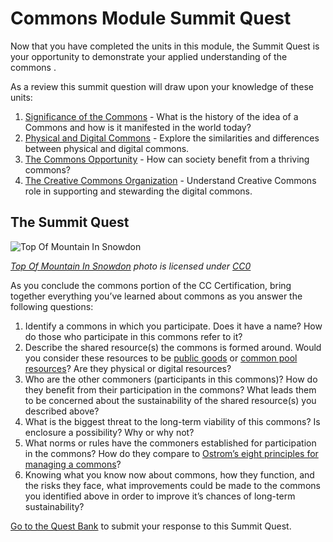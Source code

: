 # Commons Module Summit Quest

Now that you have completed the units in this module, the Summit Quest is your opportunity to demonstrate your applied understanding of the commons .

As a review this summit question will draw upon your knowledge of these units:


1. [Significance of the Commons](significance.md) - What is the history of the idea of a Commons and how is it manifested in the world today?
2. [Physical and Digital Commons](physical-digital.md) - Explore the similarities and differences between physical and digital commons.
3. [The Commons Opportunity](opportunity.md) - How can society benefit from a thriving commons?
4. [The Creative Commons Organization](creative-commons.md) - Understand Creative Commons role in supporting and stewarding the digital commons.

## The Summit Quest

![Top Of Mountain In Snowdon](https://github.com/creativecommons/cc-cert-map/blob/master/img/core/top-of-mountain.jpg "Top Of Mountain In Snowdon")

*[Top Of Mountain In Snowdon](http://www.publicdomainpictures.net/view-image.php?image=187253) photo is licensed under [CC0](http://creativecommons.org/publicdomain/zero/1.0/)*

As you conclude the commons portion of the CC Certification, bring together everything you’ve learned about commons as you answer the following questions:

1. Identify a commons in which you participate. Does it have a name? How do those who participate in this commons refer to it?
2. Describe the shared resource(s) the commons is formed around. Would you consider these resources to be [public goods](https://en.wikipedia.org/wiki/Public_good) or [common pool resources](https://en.wikipedia.org/wiki/Common-pool_resource)? Are they physical or digital resources?
3. Who are the other commoners (participants in this commons)? How do they benefit from their participation in the commons? What leads them to be concerned about the sustainability of the shared resource(s) you described above?
4. What is the biggest threat to the long-term viability of this commons? Is enclosure a possibility? Why or why not?
5. What norms or rules have the commoners established for participation in the commons? How do they compare to [Ostrom’s eight principles for managing a commons](http://www.onthecommons.org/magazine/elinor-ostroms-8-principles-managing-commmons)?
6. Knowing what you know now about commons, how they function, and the risks they face, what improvements could be made to the commons you identified above in order to improve it’s chances of long-term sustainability?

[Go to the Quest Bank](https://quests.creativecommons.org/assignments/commons-module-summit-quest) to submit your response to this Summit Quest.

